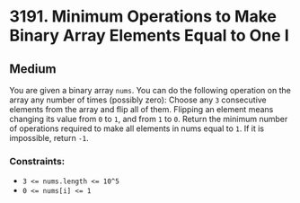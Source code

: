 # 3191. Minimum Operations to Make Binary Array Elements Equal to One I

## Medium

You are given a binary array `nums`. You can do the following operation on the array any number of times (possibly
zero): Choose any `3` consecutive elements from the array and flip all of them. Flipping an element means changing its
value from `0` to `1`, and from `1` to `0`. Return the minimum number of operations required to make all elements in
nums equal to `1`. If it is impossible, return `-1`.

### Constraints:

- `3 <= nums.length <= 10^5`
- `0 <= nums[i] <= 1`
